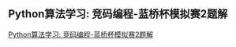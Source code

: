 ## Python算法学习: 竞码编程-蓝桥杯模拟赛2题解
[Python算法学习: 竞码编程-蓝桥杯模拟赛2题解](https://blog.csdn.net/qq_43442524/article/details/104456999)
